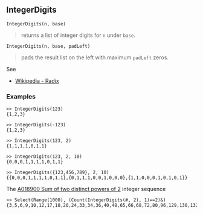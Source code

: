 ## IntegerDigits

```
IntegerDigits(n, base)
```

> returns a list of integer digits for `n` under `base`.

```
IntegerDigits(n, base, padLeft)
```

>  pads the result list on the left with maximum `padLeft` zeros.

See
* [Wikipedia - Radix](https://en.wikipedia.org/wiki/Radix)

### Examples

```
>> IntegerDigits(123)
{1,2,3}

>> IntegerDigits(-123)
{1,2,3}

>> IntegerDigits(123, 2)
{1,1,1,1,0,1,1}

>> IntegerDigits(123, 2, 10)
{0,0,0,1,1,1,1,0,1,1}

>> IntegerDigits({123,456,789}, 2, 10)
{{0,0,0,1,1,1,1,0,1,1},{0,1,1,1,0,0,1,0,0,0},{1,1,0,0,0,1,0,1,0,1}}
```

The [A018900 Sum of two distinct powers of 2](https://oeis.org/A018900) integer sequence

```
>> Select(Range(1000), (Count(IntegerDigits(#, 2), 1)==2)&)
{3,5,6,9,10,12,17,18,20,24,33,34,36,40,48,65,66,68,72,80,96,129,130,132,136,144,160,192,257,258,260,264,272,288,320,384,513,514,516,520,528,544,576,640,768}
```